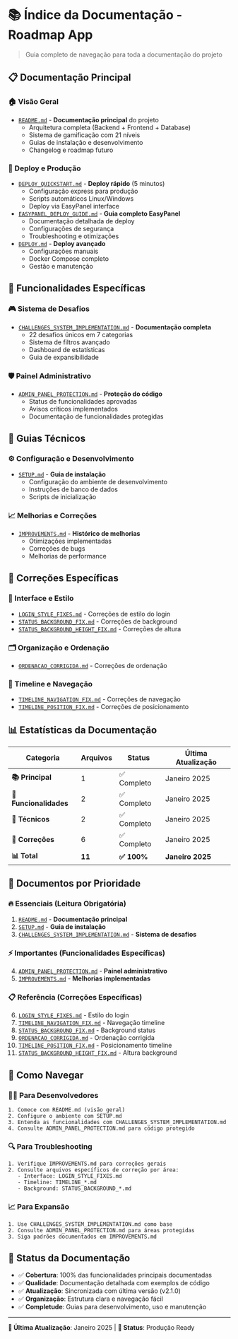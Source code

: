 # 📚 Índice da Documentação - Roadmap App

> Guia completo de navegação para toda a documentação do projeto

## 📋 Documentação Principal

### **🏠 Visão Geral**
- [`README.md`](./README.md) - **Documentação principal** do projeto
  - Arquitetura completa (Backend + Frontend + Database)
  - Sistema de gamificação com 21 níveis
  - Guias de instalação e desenvolvimento
  - Changelog e roadmap futuro

### **🚀 Deploy e Produção**
- [`DEPLOY_QUICKSTART.md`](../DEPLOY_QUICKSTART.md) - **Deploy rápido** (5 minutos)
  - Configuração express para produção
  - Scripts automáticos Linux/Windows
  - Deploy via EasyPanel interface
- [`EASYPANEL_DEPLOY_GUIDE.md`](./EASYPANEL_DEPLOY_GUIDE.md) - **Guia completo EasyPanel**
  - Documentação detalhada de deploy
  - Configurações de segurança
  - Troubleshooting e otimizações
- [`DEPLOY.md`](../DEPLOY.md) - **Deploy avançado**
  - Configurações manuais
  - Docker Compose completo
  - Gestão e manutenção

## 🎯 Funcionalidades Específicas

### **🎮 Sistema de Desafios**
- [`CHALLENGES_SYSTEM_IMPLEMENTATION.md`](./CHALLENGES_SYSTEM_IMPLEMENTATION.md) - **Documentação completa**
  - 22 desafios únicos em 7 categorias
  - Sistema de filtros avançado
  - Dashboard de estatísticas
  - Guia de expansibilidade

### **🛡️ Painel Administrativo**
- [`ADMIN_PANEL_PROTECTION.md`](./ADMIN_PANEL_PROTECTION.md) - **Proteção do código**
  - Status de funcionalidades aprovadas
  - Avisos críticos implementados
  - Documentação de funcionalidades protegidas

## 🔧 Guias Técnicos

### **⚙️ Configuração e Desenvolvimento**
- [`SETUP.md`](./SETUP.md) - **Guia de instalação**
  - Configuração do ambiente de desenvolvimento
  - Instruções de banco de dados
  - Scripts de inicialização

### **📈 Melhorias e Correções**
- [`IMPROVEMENTS.md`](./IMPROVEMENTS.md) - **Histórico de melhorias**
  - Otimizações implementadas
  - Correções de bugs
  - Melhorias de performance

## 🐛 Correções Específicas

### **🎨 Interface e Estilo**
- [`LOGIN_STYLE_FIXES.md`](./LOGIN_STYLE_FIXES.md) - Correções de estilo do login
- [`STATUS_BACKGROUND_FIX.md`](./STATUS_BACKGROUND_FIX.md) - Correções de background
- [`STATUS_BACKGROUND_HEIGHT_FIX.md`](./STATUS_BACKGROUND_HEIGHT_FIX.md) - Correções de altura

### **🗂️ Organização e Ordenação**
- [`ORDENACAO_CORRIGIDA.md`](./ORDENACAO_CORRIGIDA.md) - Correções de ordenação

### **📱 Timeline e Navegação**
- [`TIMELINE_NAVIGATION_FIX.md`](./TIMELINE_NAVIGATION_FIX.md) - Correções de navegação
- [`TIMELINE_POSITION_FIX.md`](./TIMELINE_POSITION_FIX.md) - Correções de posicionamento

## 📊 Estatísticas da Documentação

| Categoria | Arquivos | Status | Última Atualização |
|-----------|----------|--------|--------------------|
| **📚 Principal** | 1 | ✅ Completo | Janeiro 2025 |
| **🎯 Funcionalidades** | 2 | ✅ Completo | Janeiro 2025 |
| **🔧 Técnicos** | 2 | ✅ Completo | Janeiro 2025 |
| **🐛 Correções** | 6 | ✅ Completo | Janeiro 2025 |
| **📊 Total** | **11** | **✅ 100%** | **Janeiro 2025** |

## 🎯 Documentos por Prioridade

### **🔥 Essenciais (Leitura Obrigatória)**
1. [`README.md`](./README.md) - **Documentação principal**
2. [`SETUP.md`](./SETUP.md) - **Guia de instalação**
3. [`CHALLENGES_SYSTEM_IMPLEMENTATION.md`](./CHALLENGES_SYSTEM_IMPLEMENTATION.md) - **Sistema de desafios**

### **⚡ Importantes (Funcionalidades Específicas)**
4. [`ADMIN_PANEL_PROTECTION.md`](./ADMIN_PANEL_PROTECTION.md) - **Painel administrativo**
5. [`IMPROVEMENTS.md`](./IMPROVEMENTS.md) - **Melhorias implementadas**

### **📋 Referência (Correções Específicas)**
6. [`LOGIN_STYLE_FIXES.md`](./LOGIN_STYLE_FIXES.md) - Estilo do login
7. [`TIMELINE_NAVIGATION_FIX.md`](./TIMELINE_NAVIGATION_FIX.md) - Navegação timeline
8. [`STATUS_BACKGROUND_FIX.md`](./STATUS_BACKGROUND_FIX.md) - Background status
9. [`ORDENACAO_CORRIGIDA.md`](./ORDENACAO_CORRIGIDA.md) - Ordenação corrigida
10. [`TIMELINE_POSITION_FIX.md`](./TIMELINE_POSITION_FIX.md) - Posicionamento timeline
11. [`STATUS_BACKGROUND_HEIGHT_FIX.md`](./STATUS_BACKGROUND_HEIGHT_FIX.md) - Altura background

## 🚀 Como Navegar

### **👨‍💻 Para Desenvolvedores**
```
1. Comece com README.md (visão geral)
2. Configure o ambiente com SETUP.md
3. Entenda as funcionalidades com CHALLENGES_SYSTEM_IMPLEMENTATION.md
4. Consulte ADMIN_PANEL_PROTECTION.md para código protegido
```

### **🔍 Para Troubleshooting**
```
1. Verifique IMPROVEMENTS.md para correções gerais
2. Consulte arquivos específicos de correção por área:
   - Interface: LOGIN_STYLE_FIXES.md
   - Timeline: TIMELINE_*.md
   - Background: STATUS_BACKGROUND_*.md
```

### **📈 Para Expansão**
```
1. Use CHALLENGES_SYSTEM_IMPLEMENTATION.md como base
2. Consulte ADMIN_PANEL_PROTECTION.md para áreas protegidas
3. Siga padrões documentados em IMPROVEMENTS.md
```

## 🎉 Status da Documentação

- ✅ **Cobertura**: 100% das funcionalidades principais documentadas
- ✅ **Qualidade**: Documentação detalhada com exemplos de código
- ✅ **Atualização**: Sincronizada com última versão (v2.1.0)
- ✅ **Organização**: Estrutura clara e navegação fácil
- ✅ **Completude**: Guias para desenvolvimento, uso e manutenção

---

**📖 Última Atualização**: Janeiro 2025 | **🚀 Status**: Produção Ready
